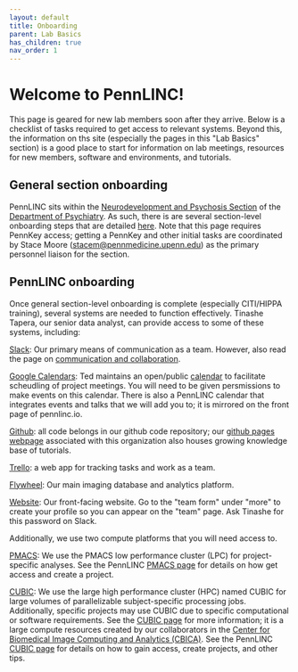 ```yaml
---
layout: default
title: Onboarding
parent: Lab Basics
has_children: true
nav_order: 1
---
```


# Welcome to PennLINC!

This page is geared for new lab members soon after they arrive. Below is a checklist of tasks required to get access to relevant systems.  Beyond this, the information on ths site (especially the pages in this "Lab Basics" section) is a good place to start for information on lab meetings, resources for new members, software and environments, and tutorials.


## General section onboarding

PennLINC sits within the [Neurodevelopment and Psychosis Section](https://www.med.upenn.edu/bbl/) of the [Department of Psychiatry](https://www.med.upenn.edu/psychiatry/). As such, there is are several section-level onboarding steps that are detailed [here](https://wiki.pmacs.upenn.edu/neuropsych/index.php/Administrative). Note that this page requires PennKey access; getting a PennKey and other initial tasks are coordinated by Stace Moore (stacem@pennmedicine.upenn.edu) as the primary personnel liaison  for the section.

## PennLINC onboarding

Once general section-level onboarding is complete (especially  CITI/HIPPA training), several systems are needed to function effectively.  Tinashe Tapera, our senior data analyst, can provide access to some of these systems, including:

[Slack](pennbbl.slack.com): Our primary means of communication as a team.  However, also read the page on [communication and collaboration](https://pennlinc.github.io/docs/LabHome/CommunicationAndCollaboration/).

[Google Calendars](https://calendar.google.com/calendar/r): Ted maintains an open/public [calendar](https://pennlinc.github.io/docs/LabHome/ProjectMeetings/) to facilitate scheudling of project meetings. You will need to be given persmissions to make events on this calendar. There is also a PennLINC calendar that integrates events and talks that we will add you to; it is mirrored on the front page of pennlinc.io.

[Github](https://github.com/PennLINC/): all code belongs in our github code repository; our [github pages webpage](https://pennlinc.github.io/) associated with this organization also houses growing knowledge base of tutorials.

[Trello](https://trello.com/pennlinc): a  web app for tracking tasks and work as a team.

[Flywheel](https://pennlinc.github.io/docs/flywheel): Our main imaging database and analytics platform.

[Website](https://www.pennlinc.io/): Our front-facing website. Go to the "team form" under "more" to create your profile so you can appear on the "team" page. Ask Tinashe for this password on Slack.

Additionally, we use two compute platforms that you will need access to.

[PMACS](https://pennlinc.github.io/docs/pmacs):  We use the PMACS low performance cluster (LPC) for project-specific analyses.  See the PennLINC [PMACS page](https://pennlinc.github.io/docs/pmacs) for details on how get access and create a project.

[CUBIC](https://pennlinc.github.io/docs/cubic):  We use the large high performance cluster (HPC) named CUBIC for large volumes of parallelizable subject-specific processing jobs. Additionally, specific projects may use CUBIC due to specific computational or software requirements.   See the [CUBIC page](https://www.med.upenn.edu/cbica/cubic.html) for more information; it is a large compute resources created by our collaborators in the [Center for Biomedical Image Computing and Analytics (CBICA)](https://www.med.upenn.edu/cbica/).  See the PennLINC [CUBIC page](https://pennlinc.github.io/docs/cubic) for details on how to gain access, create projects, and other tips.
